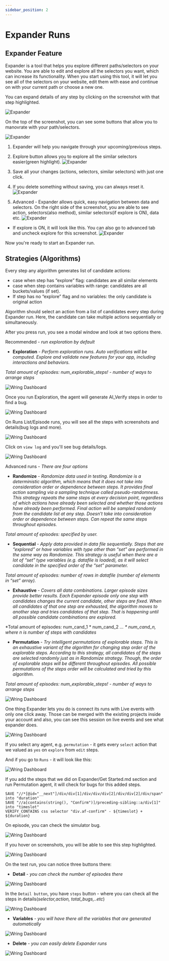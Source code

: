 ```yaml
---
sidebar_position: 2
---
```


# Expander Runs

## Expander Feature

Expander is a tool that helps you explore different paths/selectors on your website. You are able to edit and explore all the selectors you want, which can increase its functionality. When you start using this tool, it will let you see all of the selectors on your website, edit them with ease and continue on with your current path or choose a new one.

You can expand details of any step by clicking on the screenshot with that step highlighted.

![Expander](/img/expander2.png)

On the top of the screenshot, you can see some buttons that allow you to manovrate with your path/selectors.

![Expander](/img/expander3.png)

1. Expander will help you navigate through your upcoming/previous steps.
2. Explore button allows you to explore all the similar selectors easier(green highlight).
![Expander](/img/expander4.png)

3. Save all your changes (actions, selectors, similar selectors) with just one click.
4. If you delete something without saving, you can always reset it.
![Expander](/img/Expander1.gif)
5. Advanced - Expander allows quick, easy navigation between data and selectors. On the right side of the screenshot, you are able to see action, selectors(also method), similar selectors(if explore is ON), data etc.
![Expander](/img/expander5.png)
 - If explore is ON, it will look like this. You can also go to advanced tab and uncheck explore for this screenshot.
![Expander](/img/expander6.png)

Now you're ready to start an Expander run.

## Strategies (Algorithms)
 
Every step any algorithm generates list of candidate actions:
- case when step has “explore” flag: candidates are all similar elements
- case when step contains variables with range: candidates are all buckets/values (if set).
- If step has no “explore” flag and no variables: the only candidate is original action

Algorithm should select an action from a list of candidates every step during Expander run. Here, the candidate can take multiple actions sequentially or simultaneously.

After you press run, you see a modal window and look at two options there.

Recommended - *run exploration by default*

- **Exploration** - *Perform exploration runs. Auto verifications will be computed. Explore and validate new features for your app, including interactions and behaviors.*

*Total amount of episodes:  num_explorable_steps! - number of ways to arrange steps* 

![Wring Dashboard](/img/expander1.png)

Once you run Exploration, the agent will generate AI_Verify steps in order to find a bug.

![Wring Dashboard](/img/expander_7.png)

On Runs List/Episode runs, you will see all the steps with screenshots and details(bug logs and more).

![Wring Dashboard](/img/expander_8.png)

Click on `view log` and you'll see bug details/logs.

![Wring Dashboard](/img/expander_9.png)


Advanced runs - *There are four options*

- **Randomize** - *Randomize data used in testing.*
*Randomize is a deterministic algorithm, which means that it does not take into consideration order or dependence between steps. It provides final action sampling via a sampling technique called pseudo-randomness. This strategy repeats the same steps at every decision point, regardless of which actions have already been selected and whether those actions have already been performed. Final action will be sampled randomly from the candidate list at any step. Doesn’t take into consideration order or dependence between steps. Can repeat the same steps throughout episodes.*

*Total amount of episodes: specified by user.*

- **Sequential** - *Apply data provided in data file sequentially.*
*Steps that are “explored” or have variables with type other than “set” are performed in the same way as Randomize.* 
*This strategy is useful when there are a lot of “set” type variables (e.g. datafile is loaded), as it will select candidate in the specified order of the “set” parameter.*
 
*Total amount of episodes: number of rows in datafile (number of elements in “set” array).*

- **Exhaustive** - *Covers all data combinations. Larger episode sizes provide better results.*
*Each Expander episode only one step with candidates changes the current candidate, other steps are fixed. When all candidates of that one step are exhausted, the algorithm moves to another step and tries candidates of that step. That is happening until all possible candidate combinations are explored.*

*Total amount of episodes:  num_cand_1 * num_cand_2 *... * num_cand_n, where n is number of steps with candidates*

- **Permutation** - *Try intelligent permutations of explorable steps.*
*This is an exhaustive variant of the algorithm for changing step order of the explorable steps. According to this strategy, all candidates of the steps are selected randomly just as in Randomize strategy. Though, the order of explorable steps will be different throughout episodes. All possible permutations of the steps order will be calculated and tried by this algorithm.*

*Total amount of episodes:  num_explorable_steps! - number of ways to arrange steps*

![Wring Dashboard](/img/agents.png)

One thing Expander lets you do is connect its runs with Live events with only one click away. Those can be merged with the existing projects inside your account and also, you can see this session on live events and see what expander does.

![Wring Dashboard](/img/connect.png)


If you select any agent, e.g. `permutation` - it gets every `select` action that we valued as `yes` on `explore` from `edit` steps.
 
 And if you go to `Runs` - it will look like this:

 ![Wring Dashboard](/img/runn1.png)

If you add the steps that we did on Expander/Get Started.md section and run Permutation agent, it will check for bugs for this added steps.

```note
SAVE "//*[@id="__next"]/div/div[1]/div/div/div[2]/div/div[2]/div/span" into "duration" 
SAVE "//a[contains(string(), "Confirm")]/preceding-sibling::a/div[1]" into "timeslot"
VERIFY_CONTAINS css selector "div.af-confirm" - ${timeslot} + ${duration}

```
On episode, you can check the simulator bug.

 ![Wring Dashboard](/img/expander7.png)

If you hover on screenshots, you will be able to see this step highlighted.

 ![Wring Dashboard](/img/expander8.png)



On the test run, you can notice three buttons there: 

- **Detail** - *you can check the number of episodes there*

![Wring Dashboard](/img/detail.png)

In the `Detail button`, you have `steps` button - where you can check all the steps in details(*selector,action, total_bugs,..etc*)

![Wring Dashboard](/img/steps.png)


- **Variables** - *you will have there all the variables that are generated automatically*

![Wring Dashboard](/img/v.png)

- **Delete** - *you can easily delete Expander runs* 

![Wring Dashboard](/img/delete.png)

<!-- You can also download the Expander runs report, which it provides screenshots and all the necessary details.

![Wring Dashboard](/img/r1.png) -->

